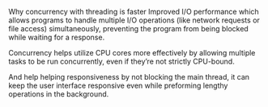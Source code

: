 Why concurrency with threading is faster
Improved I/O performance which allows programs to handle multiple I/O operations (like network requests or file access) simultaneously, preventing the program from being blocked while waiting for a response.

Concurrency helps utilize CPU cores more effectively by allowing multiple tasks to be run concurrently, even if they’re not strictly CPU-bound. 

And help helping responsiveness by not blocking the main thread, it can keep the user interface responsive even while preforming lengthy operations in the background.


